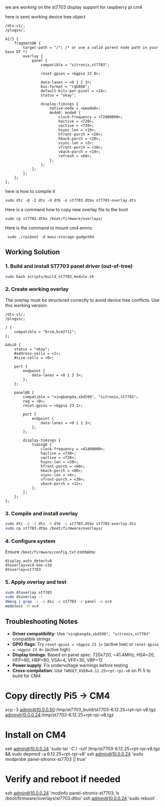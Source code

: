 we are working on the st7703 display support for raspberry pi cm4

here is semi working device tree object

```
/dts-v1/;
/plugin/;

&{/} {
    fragment@0 {
        target-path = "/"; /* or use a valid parent node path in your base DT */
        overlay {
            panel {
                compatible = "sitronix,st7703";

                reset-gpios = <&gpio 23 0>;

                data-lanes = <0 1 2 3>;
                bus-format = "rgb888";
                default-bits-per-pixel = <24>;
                status = "okay";

                display-timings {
                    native-mode = <&mode0>;
                    mode0: mode0 {
                        clock-frequency = <72000000>;
                        hactive = <720>;
                        vactive = <720>;
                        hsync-len = <10>;
                        hfront-porch = <20>;
                        hback-porch = <20>;
                        vsync-len = <2>;
                        vfront-porch = <10>;
                        vback-porch = <10>;
                        refresh = <60>;
                    };
                };
            };
        };
    };
};
```

here is how to compile it
```
sudo dtc -@ -I dts -O dtb -o st7703.dtbo st7703-overlay.dts
```

Here is a command how to copy new overlay file to the boot
```
sudo cp st7703.dtbo /boot/firmware/overlays/
```

Here is the command to mount cm4 emmc
```
 sudo ./rpiboot -d mass-storage-gadget64
```

## Working Solution

### 1. Build and install ST7703 panel driver (out-of-tree)
```bash
sudo bash scripts/build_st7703_module.sh
```

### 2. Create working overlay
The overlay must be structured correctly to avoid device tree conflicts. Use this working version:

```dts
/dts-v1/;
/plugin/;

/ {
    compatible = "brcm,bcm2711";
};

&dsi0 {
    status = "okay";
    #address-cells = <1>;
    #size-cells = <0>;
    
    port {
        endpoint {
            data-lanes = <0 1 2 3>;
        };
    };
    
    panel@0 {
        compatible = "xingbangda,xbd599", "sitronix,st7703";
        reg = <0>;
        reset-gpios = <&gpio 23 1>;
        
        port {
            endpoint {
                data-lanes = <0 1 2 3>;
            };
        };
        
        display-timings {
            timing0 {
                clock-frequency = <41400000>;
                hactive = <720>;
                vactive = <720>;
                hsync-len = <20>;
                hfront-porch = <80>;
                hback-porch = <80>;
                vsync-len = <4>;
                vfront-porch = <30>;
                vback-porch = <12>;
            };
        };
    };
};
```

### 3. Compile and install overlay
```bash
sudo dtc -@ -I dts -O dtb -o st7703.dtbo st7703-overlay.dts
sudo cp st7703.dtbo /boot/firmware/overlays/
```

### 4. Configure system
Ensure `/boot/firmware/config.txt` contains:
```
display_auto_detect=0
dtoverlay=vc4-kms-v3d
dtoverlay=st7703
```

### 5. Apply overlay and test
```bash
sudo dtoverlay st7703
sudo dtoverlay -l
dmesg | grep -i -e dsi -e st7703 -e panel -e vc4
modetest -M vc4
```

## Troubleshooting Notes

- **Driver compatibility**: Use `"xingbangda,xbd599", "sitronix,st7703"` compatible strings
- **GPIO flags**: Try `reset-gpios = <&gpio 23 1>` (active low) or `reset-gpios = <&gpio 23 0>` (active high)
- **Display timings**: Based on panel spec: 720x720, ~41.4MHz, HSA=20, HFP=80, HBP=80, VSA=4, VFP=30, VBP=12
- **Power supply**: Fix undervoltage warnings before testing
- **Cross-compilation**: Use `TARGET_KVER=6.12.25+rpt-rpi-v8` on Pi 5 to build for CM4



# Copy directly Pi5 → CM4
scp -3 admin@10.0.0.50:/tmp/st7703_build/st7703-6.12.25+rpt-rpi-v8.tgz \
    admin@10.0.0.24:/tmp/st7703-6.12.25+rpt-rpi-v8.tgz

# Install on CM4
ssh admin@10.0.0.24 'sudo tar -C / -xzf /tmp/st7703-6.12.25+rpt-rpi-v8.tgz && sudo depmod -a 6.12.25+rpt-rpi-v8'
ssh admin@10.0.0.24 'sudo modprobe panel-sitronix-st7703 || true'

# Verify and reboot if needed
ssh admin@10.0.0.24 'modinfo panel-sitronix-st7703; ls /boot/firmware/overlays/st7703.dtbo'
ssh admin@10.0.0.24 'sudo reboot'